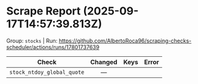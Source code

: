 # Scrape Report (2025-09-17T14:57:39.813Z)

Group: `stocks`  |  Run: https://github.com/AlbertoRoca96/scraping-checks-scheduler/actions/runs/17801737639

| Check | Changed | Keys | Error |
|---|:---:|:--|:--|
| `stock_ntdoy_global_quote` | — |  |  |
